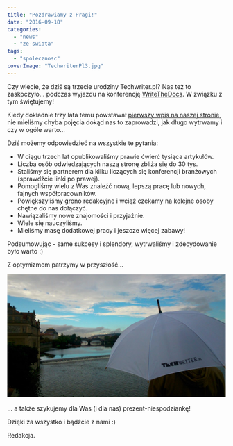 ```yaml
---
title: "Pozdrawiamy z Pragi!"
date: "2016-09-18"
categories: 
  - "news"
  - "ze-swiata"
tags: 
  - "spolecznosc"
coverImage: "TechwriterPl3.jpg"
---
```


Czy wiecie, że dziś są trzecie urodziny Techwriter.pl? Nas też to zaskoczyło... podczas wyjazdu na konferencję [WriteTheDocs](http://www.writethedocs.org/conf/eu/2016/). W związku z tym świętujemy!

Kiedy dokładnie trzy lata temu powstawał [pierwszy wpis na naszej stronie](http://techwriter.pl/witaj-swiecie/), nie mieliśmy chyba pojęcia dokąd nas to zaprowadzi, jak długo wytrwamy i czy w ogóle warto...

Dziś możemy odpowiedzieć na wszystkie te pytania:

- W ciągu trzech lat opublikowaliśmy prawie ćwierć tysiąca artykułów.
- Liczba osób odwiedzających naszą stronę zbliża się do 30 tys.
- Staliśmy się partnerem dla kilku liczących się konferencji branżowych (sprawdźcie linki po prawej).
- Pomogliśmy wielu z Was znaleźć nową, lepszą pracę lub nowych, fajnych współpracowników.
- Powiększyliśmy grono redakcyjne i wciąż czekamy na kolejne osoby chętne do nas dołączyć.
- Nawiązaliśmy nowe znajomości i przyjaźnie.
- Wiele się nauczyliśmy.
- Mieliśmy masę dodatkowej pracy i jeszcze więcej zabawy!

Podsumowując - same sukcesy i splendory, wytrwaliśmy i zdecydowanie było warto :)

Z optymizmem patrzymy w przyszłość...

![TechwriterPlPraga](images/TechwriterPlPraga-1024x576.jpg)

... a także szykujemy dla Was (i dla nas) prezent-niespodziankę!

Dzięki za wszystko i bądźcie z nami :)

Redakcja.
